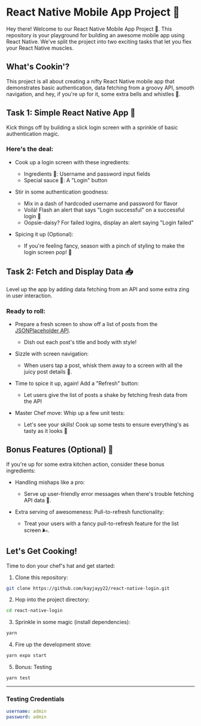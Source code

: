 # React Native Mobile App Project 📱

Hey there! Welcome to our React Native Mobile App Project 🚀. This repository is your playground for building an awesome mobile app using React Native. We've split the project into two exciting tasks that let you flex your React Native muscles.

## What's Cookin'?

This project is all about creating a nifty React Native mobile app that demonstrates basic authentication, data fetching from a groovy API, smooth navigation, and hey, if you're up for it, some extra bells and whistles 🎉.

## Task 1: Simple React Native App 🌟

Kick things off by building a slick login screen with a sprinkle of basic authentication magic.

### Here's the deal:

- Cook up a login screen with these ingredients:

  - Ingredients 🥚: Username and password input fields
  - Special sauce 🍔: A "Login" button

- Stir in some authentication goodness:

  - Mix in a dash of hardcoded username and password for flavor
  - Voilà! Flash an alert that says "Login successful" on a successful login 🎊
  - Oopsie-daisy? For failed logins, display an alert saying "Login failed"

- Spicing it up (Optional):
  - If you're feeling fancy, season with a pinch of styling to make the login screen pop! 🎨

## Task 2: Fetch and Display Data 📥

Level up the app by adding data fetching from an API and some extra zing in user interaction.

### Ready to roll:

- Prepare a fresh screen to show off a list of posts from the [JSONPlaceholder API](https://jsonplaceholder.typicode.com/posts).

  - Dish out each post's title and body with style!

- Sizzle with screen navigation:

  - When users tap a post, whisk them away to a screen with all the juicy post details 🍔.

- Time to spice it up, again! Add a "Refresh" button:

  - Let users give the list of posts a shake by fetching fresh data from the API

- Master Chef move: Whip up a few unit tests:
  - Let's see your skills! Cook up some tests to ensure everything's as tasty as it looks 🧪

## Bonus Features (Optional) 🎁

If you're up for some extra kitchen action, consider these bonus ingredients:

- Handling mishaps like a pro:

  - Serve up user-friendly error messages when there's trouble fetching API data 🚫.

- Extra serving of awesomeness: Pull-to-refresh functionality:
  - Treat your users with a fancy pull-to-refresh feature for the list screen 🌬️.

## Let's Get Cooking!

Time to don your chef's hat and get started:

1. Clone this repository:

```sh
git clone https://github.com/kayjayy22/react-native-login.git
```

2. Hop into the project directory:

```sh
cd react-native-login
```

3. Sprinkle in some magic (install dependencies):

```sh
yarn
```

4. Fire up the development stove:

```sh
yarn expo start
```

5. Bonus: Testing

```sh
yarn test
```

---

### Testing Credentials

```yaml
username: admin
password: admin
```
